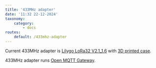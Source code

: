 ```yaml
---
title: '433MHz adapter'
date: '11:32 22-12-2024'
taxonomy:
    category:
        - docs
routes:
    default: /433mhz-adapter
---
```


Current 433MHz adapter is [Lilygo LoRa32 V2.1_1.6](https://lilygo.cc/products/lora3) with [3D printed case](https://www.thingiverse.com/thing:4518757#google_vignette).

433MHz adapter runs [Open MQTT Gateway](/open-mqtt-gateway).